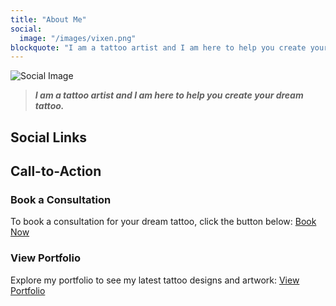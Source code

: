 ```yaml
---
title: "About Me"
social:
  image: "/images/vixen.png"
blockquote: "I am a tattoo artist and I am here to help you create your dream tattoo."
---
```

<div class="profile-image-container"> 
  <img src="/images/vixen.png" class="zoomed-image" alt="Social Image">
</div>

> ***I am a tattoo artist and I am here to help you create your dream tattoo.***

## Social Links

<div class="social-links">
  <a href="https://www.instagram.com/vixen_ntc" class="social-link instagram"><i class="fab fa-instagram"></i></a>
  <a href="https://www.behance.net/vixen_ntc" class="social-link behance"><i class="fab fa-behance"></i></a>
  <a href="https://www.pinterest.com/vixen_ntc" class="social-link pinterest"><i class="fab fa-pinterest"></i></a>
  <a href="https://www.twiiter.com/in/vixen-ntc-88111a1a1/" class="social-link twitter"><i class="fab fa-twitter"></i></a>
</div>

## Call-to-Action

### Book a Consultation
To book a consultation for your dream tattoo, click the button below:
[Book Now](/contact)

### View Portfolio
Explore my portfolio to see my latest tattoo designs and artwork:
[View Portfolio](/gallery)
